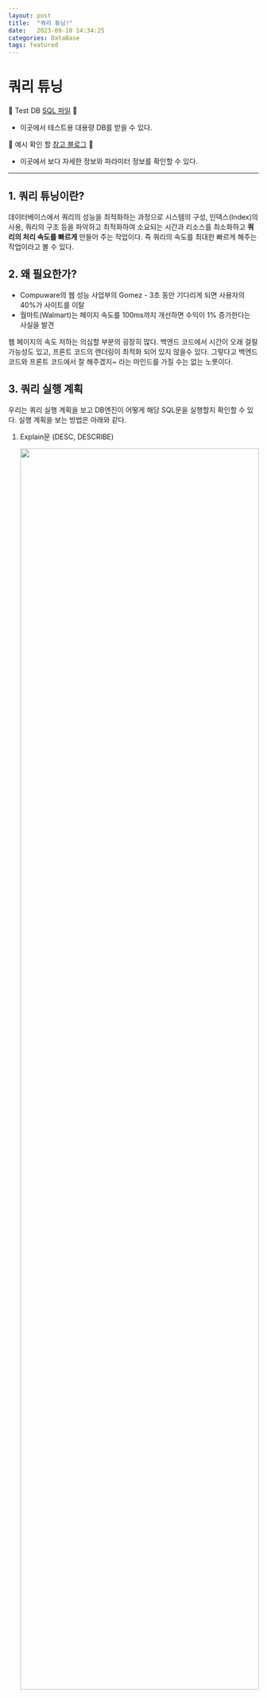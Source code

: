 ```yaml
---
layout: post
title:  "쿼리 튜닝!"
date:   2023-09-10 14:34:25
categories: DataBase
tags: featured
---
```

# 쿼리 튜닝

🔗 Test DB [SQL 파일](https://github.com/7ieon/SQLtune/tree/main) 🔗
- 이곳에서 테스트용 대용량 DB를 받을  수 있다. 

🔗 예시 확인 할 [참고 블로그](https://land-turtler.tistory.com/133) 🔗
- 이곳에서 보다 자세한 정보와 파라미터 정보를 확인할 수 있다.

---

## 1.  쿼리 튜닝이란?

 데이터베이스에서 쿼리의 성능을 최적화하는 과정으로 시스템의 구성, 인덱스(Index)의 사용, 쿼리의 구조 등을 파악하고 최적화하여 소요되는 시간과 리소스를 최소화하고 **쿼리의 처리 속도를 빠르게** 만들어 주는 작업이다.
 즉 쿼리의 속도를 최대한 빠르게 해주는 작업이라고 볼 수 있다.

## 2.  왜 필요한가?

- Compuware의 웹 성능 사업부의 Gomez - 3초 동안 기다리게 되면 사용자의 40%가 사이트를 이탈
- 월마트(Walmart)는 페이지 속도를 100ms까지 개선하면 수익이 1% 증가한다는 사실을 발견

웹 페이지의 속도 저하는 의심할 부분의 굉장히 많다. 백엔드 코드에서 시간이 오래 걸릴 가능성도 있고, 프론트 코드의 렌더링이 최적화 되어 있지 않을수 있다.
그렇다고 백엔드 코드와 프론트 코드에서 잘 해주겠지~ 라는 마인드를 가질 수는 없는 노릇이다.

## 3. 쿼리 실행 계획

우리는 쿼리 실행 계획을 보고 DB엔진이 어떻게 해당 SQL문을 실행할지 확인할 수 있다. 실행 계획을 보는 방법은 아래와 같다.

1. Explain문 (DESC, DESCRIBE)
    
    <img src="https://velog.velcdn.com/images/aswooo/post/02e86ae8-2bda-4596-86af-73de0bee89bf/image.png" width="100%" height="80%">

	빨간색으로 표시된 아이콘을 누르거나 명령어를 통해서 확인할 수 있다.

    - Explain Analyze이란? : https://dev.mysql.com/blog-archive/mysql-explain-analyze/
        
        MySQL 8.0에 추가되어 실제 쿼리를 실행하여 실제 코스트와 실제 소요 시간을 표시
        
    - 예시 테이블
        
         🔗 [SQL 파일](https://github.com/7ieon/SQLtune/tree/main), [참고 블로그](https://land-turtler.tistory.com/133) 🔗
        
        - 사원 테이블(300,024 행)
        
          <img src="https://velog.velcdn.com/images/aswooo/post/e93ea86c-e1ab-4964-930d-dc4b3696b8ab/image.png" width="100%" height="80%">
            
        - 사원출입기록 테이블(356,258 행)
          
            <img src="https://velog.velcdn.com/images/aswooo/post/d35e4691-7928-4fdf-974f-5e658b5e8b0a/image.png" width="100%" height="80%">

            
        
    1. Explain문 실행 결과
    
    ```sql
    SELECT 
        (SELECT e.이름 FROM 사원 AS e WHERE e.사원번호 = 10001) AS 이름,
        (SELECT d.부서명 FROM 부서 AS d 
         WHERE d.부서번호 = (SELECT dm.부서번호 FROM 부서사원_매핑 AS dm WHERE dm.사원번호 = 10001)) AS 부서명,
        (SELECT dm.시작일자 FROM 부서사원_매핑 AS dm WHERE dm.사원번호 = 10001) AS 시작일자;
    ```
    
    <img src="https://velog.velcdn.com/images/aswooo/post/9b260459-ce04-48d1-8968-00eb0f3372ce/image.png" width="100%" height="80%">

실행 결과를 확인하면 다양한 것들이 나온다. 각자의 의미는 아래와 같다.
    

1. Explain 문 Columns

| 구분 | 설명 |
| --- | --- |
| id | SQL문에서 몇 번째 SELECT문인지를 구분하는 번호 |
| select_type | select에 대한 타입 |
| table | 참조하는 테이블 이름 |
| type | MySQL 서버가 테이블의 레코드를 어떤 방식으로 찾을지 정보를 나타내는 컬럼 |
| possible_keys | 조회시 DB에서 사용할 수 있는 인덱스 리스트 |
| key | 실제로 사용한 인덱스 |
| key_len | 실제로 사용할 인덱스의 길이 |
| ref | 액세스 조건(참조 조건)에 사용된 컬럼 |
| rows | 쿼리 실행 시 조사하는 행 |
| extra | 추가 정보 |

- type의 종류들    
    
    | 구분 | 설명 |
    | --- | --- |
    | system | 테이블에 단 한 개의 데이터만 있는 경우 |
    | const | SELECT에서 PK 혹은 Unique Key를 조회하는 경우로 한 건의 데이터 조회한 경우 |
    | eq_ref | 조인 시 드라이빙 테이블이 드리븐 테이블 접근하여 고유 인덱스나 기본 키를 사용하여 단 1건의 데이터를 조회한 경우 |
    | ref | 조인 할 때 JOIN 순서에 상관없이 사용, 데이터 접근 범위가 2개 이상 또는 WHERE 절의 비교 연산자가 있을 경우 |
    | ref_or_null | ref 와 같지만 null 이 추가되어 검색되는 경우 |
    | index_merge | 두 개의 인덱스가 병합되어 검색이 이루어지는 경우 |
    | unique_subquery | IN 절 안의 서브쿼리에서 Primary Key가 오는 특수한 경우
    | index_subquery | unique_subquery와 비슷하나 Primary Key가 아닌 인덱스인 경우
    | range | 테이블 내 연속적인 범위 내에서 인덱스를 사용하여 원하는 데이터를 추출하는 경우 |
    | index | 인덱스를 처음부터 끝까지 찾아서 검색하는 경우 (인덱스 풀 스캔) |
    | all | 테이블을 처음부터 끝까지 검색하는 경우 (테이블 풀 스캔) |
    
    이 컬럼 중에서 가장 중요하다고 생각되는 type에 관하여 작성했다. 
    그렇다고 나머지가 중요하지 않은 것은 아니다. 추가 정보는 글 맨 위의 게시글을 보면 좋다.
    
    
    <img src="https://velog.velcdn.com/images/aswooo/post/b15e2b9e-0870-4aa7-ada4-85f223ced449/image.png" width="100%" height="80%">

## 4.  쿼리 튜닝의 방법

1. 인덱스 생성
    
    인덱스는 데이터베이스 내의 테이블에서 특정 컬럼에 대한 검색을 빠르게 수행할 수 있게 한다. 
    
    - 예시
        - 인덱스 없이 조회
            
            ```sql
            SELECT * FROM 사원출입기록 where 사원번호 = 278318;
            ```
            
            - Explain Analyze
                
                <img src="https://velog.velcdn.com/images/aswooo/post/ef8fe647-d5d6-4f6f-a19d-6763e52c2128/image.png" width="100%" height="80%">

                
            - Execution Plan
                
                <img src="https://velog.velcdn.com/images/aswooo/post/a1de7f32-9cd2-4bee-8346-35a2ddfe3671/image.png" width="40%" height="80%">
         ```
         풀 테이블 스캔이다. 그림이 빨간색인 것에서부터 좋지 않는 느낌을 풍긴다.
         테이블 전체를 스캔하는 것으로 코스트가 너무나도 높음을 확인할 수 있다. 
         ```

                
            
        - 인덱스로 조회
            
            ```sql
            # CREATE INDEX idx_test ON 사원출입기록2 (사원번호);
            SELECT * FROM 사원출입기록2 USE INDEX (idx_test) where 사원번호 = 278318;
            ```
            
          - Explain Analyze   
                <img src="https://velog.velcdn.com/images/aswooo/post/17cfe7b8-b6b8-4e08-b0b7-6df93efe837c/image.png" width="100%" height="80%">

                
          - Execution Plan     
                <img src="https://velog.velcdn.com/images/aswooo/post/bb5430be-8977-47e3-b182-17d47078098e/image.png" width="40%" height="80%">
         ```
         안덱스 스캔이다. 그림이 빨간색에서 초록색으로 바뀌었다. 참으로 안정감이 드는 색이다..
         풀 테이블 스캔에 비해서 코스트가 매우 줄어들었다. 
         ```

                
            
        <img src="https://velog.velcdn.com/images/aswooo/post/94895a84-0708-4f86-8023-3b37e145857d/image.png" width="100%" height="80%">
        	위의 사진은 실행에 걸린 시간이다. 위에는 인덱스 사용, 아래는 미사용이다.
            유의미한 차이가 있음을 확인할 수 있다.

        
    
2. 서브쿼리보다는 조인문 사용
    
    일반적으로 서브쿼리보다는 ~~조인이 성능이 더 좋다.~~ (차이 없다고 합니다!)
    
    - 예시
        - 서브쿼리
            
            ```sql
            SELECT 
                (SELECT e.이름 FROM 사원 AS e WHERE e.사원번호 = 10001) AS 이름,
                (SELECT d.부서명 FROM 부서 AS d 
                 WHERE d.부서번호 = (SELECT dm.부서번호 FROM 부서사원_매핑 AS dm WHERE dm.사원번호 = 10001)) AS 부서명,
                (SELECT dm.시작일자 FROM 부서사원_매핑 AS dm WHERE dm.사원번호 = 10001) AS 시작일자;
            ```
            
        - 조인
            
            ```sql
            SELECT e.이름 AS 이름, d.부서명, dm.시작일자
            FROM 사원 AS e
            JOIN 부서사원_매핑 AS dm ON e.사원번호 = dm.사원번호
            JOIN 부서 AS d ON dm.부서번호 = d.부서번호
            WHERE e.사원번호 = 10001;
            ```
            
            | 서브쿼리 | 조인 |
            | --- | --- |
            | 0.00043950 | 0.00036950 |
            | 0.00031250 | 0.00029650 |
            | 0.00031300 | 0.00029625 |
            | 0.00031325 | 0.00031525 |
            | 0.00030625 | 0.00029850 |
            | 0.00031475 | 0.00029925 |
            | 0.00031075 | 0.00030175 |
            | 0.00032100 | 0.00029525 |
            | 0.00030875 | 0.00029950 |
            | 0.00031175 | 0.00029725 |
            | 0.00032515 | 0.00030690 |
        
    
3. 쿼리의 최적화 (WHERE 절 최적화)
    
    WHERE 절을 최적화하여 쿼리의 실행 속도를 높일 수 있다. 
    
    - 예시
        - 사원번호가 1100X인 사원 검색
        1.  
            
            ```sql
            SELECT *
            FROM 사원
            WHERE SUBSTRING(사원번호,1,4) = 1100 # like 같은거 성능 저하!
            	AND LENGTH(사원번호) = 5
            ```
            
        2.  
            
            ```sql
            SELECT *
            FROM 사원
            WHERE 사원번호 BETWEEN 11000 AND 11009 # 범위가 인덱스 
            ```
            
            - 결과
            1.
            <img src="https://velog.velcdn.com/images/aswooo/post/e32f6703-7f2b-4f09-9832-d7fefca98ff3/image.png" width="100%" height="80%>
            ```
            풀 테이블 스캔이 일어났다. 전체를 뒤져서 앞자리가 1100으로 시작하고 5자리의 사원번호를 찾기 때문이다. 
            ```
            
            2.
            <img src="https://velog.velcdn.com/images/aswooo/post/754e5c7d-d91c-4199-96a0-218259d3d528/image.png" width="100%" height="80%>
            ```
            인덱스 범위 스캔이다. 이는 범위를 지정했기 때문에 인덱스를 사용해서 11000~11009만을 찾기 때문에 풀테이블 스캔이 일어나지 않기 때문이다.
            ```

_**이처럼 Where절에 조건을 어떤 방식으로 넣느냐에 따라서도 쿼리의 실행이 달라지고 성능에 크게 차이가 난다.**_
                

---

## 5. 추가적인 쿼리 성능 향상법

1. 인덱스 재구성
    
    인덱스 생성 후 Insert, Update, Delete를 반복하다보면 트리의 한쪽이 무거워져 전체적으로 트리의 깊이가 깊어지기 때문에 성능이 저하된다. 따라서 인덱스를 재구성하는 작업이 필요할 수 있다.
    
2. 쿼리 캐싱: DB시스템에서 제공하는 쿼리 캐싱 기능.  캐싱은 자주 실행되는 쿼리의 결과를 메모리에 저장하여 쿼리 반복 실행의 필요성을 줄인다.
    - 하지만..
        
        MySQL 8.0에서는 쿼리 캐싱을 지원하지 않음. 심각한 확장성의 문제과 병목 현상이 너무나 심하기 때문.. → 관련 [문서](https://dev.mysql.com/blog-archive/mysql-8-0-retiring-support-for-the-query-cache/)
        
3. 데이터 파티셔닝: 파티셔닝은 쿼리 실행 중에 데이터베이스가 관련 파티션만 검색하거나 액세스할 수 있도록 한다.
    
    <img src="https://velog.velcdn.com/images/aswooo/post/8a20cb44-d8e4-4646-b02f-b24004d54af3/image.png" width="100%" height="80%">

    
4. 쿼리 힌트: 데이터베이스 시스템에서 제공하는 쿼리 힌트 또는 지시문을 사용하여 쿼리 실행 계획을 직접 설정한다. 
    - 예
        
        ```sql
        select *
        from 사원출입기록
        where 출입문 = 'A';
        
        select *
        from 사원출입기록 ignore index(I_출입문)
        where 출입문 = 'A';
        ```
        
        <img src="https://velog.velcdn.com/images/aswooo/post/77354b16-a38b-460a-8f00-3327312951cd/image.png" width="35%" height="30">

        
        - 결과
            
            <img src="https://velog.velcdn.com/images/aswooo/post/d768b774-7371-41f8-8b33-008e2ffdfa3f/image.png" width="100%" height="80%">

            ```인덱스를 사용한 쿼리문이 사용하지 않은 것 보다 느린것을 확인할 수 있다. 
            이는 인덱스를 약 34만개의 데이터 중에 17만개를 읽어오는 쿼리문이기 때문인데 테이블에서 찾아야하는 데이터의 수가 많은 경우는 오히려 인덱스의 사용이 성능을 저하시킨다는 것을 확인할 수 있다. ```
            
            
        - DB는 항상 최선의 실행계획을 수립하지는 않는다...
        
 ---

### 발표 영상
https://youtu.be/FLfySK4pPWs

<br>

 때에 따라 인덱스가 독이 될 수 있는 것처럼 쿼리 튜닝에 확실하게 정해진 답이 있는 것은 아닌것 같다.
 언제나 이것이 최선인지, 다른 방법은 없는지 고민하고 또 고민을 하는 것이 중요한 것으로 생각이 든다...
그것이 쿼리문과 DB를 공부해야하는 이유가 아닐까,,
